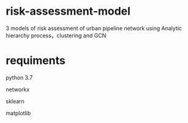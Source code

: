 # risk-assessment-model
3 models of risk assessment of urban pipeline network using Analytic hierarchy process，clustering and GCN
# requiments
python 3.7

networkx

sklearn

matplotlib

